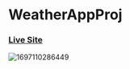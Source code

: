 # WeatherAppProj

### [Live Site](https://omart98.github.io/WeatherAppProj/)

![1697110286449](https://github.com/OmarT98/WeatherAppProj/assets/146244631/69637408-ebcf-4159-8855-eb3dcd97a16d)
